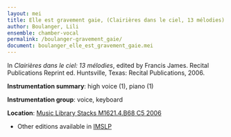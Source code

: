 ```yaml
---
layout: mei
title: Elle est gravement gaie, (Clairières dans le ciel, 13 mélodies)
author: Boulanger, Lili
ensemble: chamber-vocal
permalink: /boulanger-gravement_gaie/
document: boulanger_elle_est_gravement_gaie.mei
---
```


In *Clairières dans le ciel: 13 mélodies*, edited by Francis James. Recital Publications Reprint ed. Huntsville, Texas: Recital Publications, 2006.

**Instrumentation summary**: high voice (1), piano (1)

**Instrumentation group**: voice, keyboard 

**Location**: <a href="https://tufts-primo.hosted.exlibrisgroup.com/permalink/f/14dinuo/01TUN_ALMA2183970000003851" target="_blank">Music Library Stacks M1621.4.B68 C5 2006</a>
- Other editions available in <a href="https://imslp.org/wiki/Clairi%C3%A8res_dans_le_ciel_(Boulanger%2C_Lili)" target="_blank">IMSLP</a>
